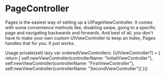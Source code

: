 # PageController

Pages is the easiest way of setting up a UIPageViewController. It comes with some convenience methods like, disabling swipe, going to a specific page and navigating backwards and forwards. And best of all, you don't have to make your own custom UIViewController to keep an index, Pages handles that for you. It just works.

Usage
  private(set) lazy var orderedViewControllers: [UIViewController?] = {
        return [    self.newViewController(controllerName: "InitialViewController"),
                    self.newViewController(controllerName: "FirstViewController"),
                    self.newViewController(controllerName: "SecondViewController")]
    }()
